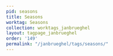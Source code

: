 ```yaml
---
pid: seasons
title: Seasons
worktag: Seasons
collection: worktags_janbrueghel
layout: tagpage_janbrueghel
order: '149'
permalink: "/janbrueghel/tags/seasons/"
---
```

